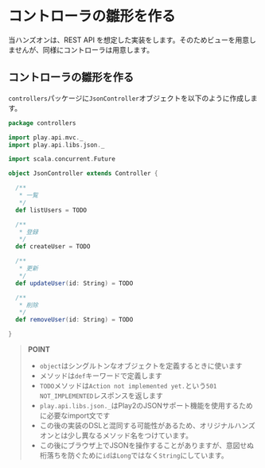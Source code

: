 # コントローラの雛形を作る

当ハンズオンは、REST API を想定した実装をします。そのためビューを用意しませんが、同様にコントローラは用意します。


## コントローラの雛形を作る

`controllers`パッケージに`JsonController`オブジェクトを以下のように作成します。

```scala
package controllers

import play.api.mvc._
import play.api.libs.json._

import scala.concurrent.Future

object JsonController extends Controller {

  /**
   * 一覧
   */
  def listUsers = TODO

  /**
   * 登録
   */
  def createUser = TODO

  /**
   * 更新
   */
  def updateUser(id: String) = TODO

  /**
   * 削除
   */
  def removeUser(id: String) = TODO

}
```

> **POINT**
> * `object`はシングルトンなオブジェクトを定義するときに使います
> * メソッドは`def`キーワードで定義します
> * `TODO`メソッドは`Action not implemented yet.`という`501 NOT_IMPLEMENTED`レスポンスを返します
> * `play.api.libs.json._`はPlay2のJSONサポート機能を使用するために必要なimport文です
> * この後の実装のDSLと混同する可能性があるため、オリジナルハンズオンとは少し異なるメソッド名をつけています。
> * この後にブラウザ上でJSONを操作することがありますが、意図せぬ桁落ちを防ぐために`id`は`Long`ではなく`String`にしています。
